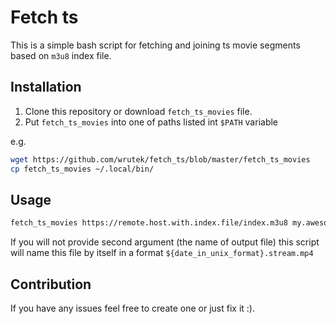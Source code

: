 # Fetch ts #

This is a simple bash script for fetching and joining ts movie segments based on `m3u8` index file.

## Installation ##

1. Clone this repository or download `fetch_ts_movies` file.
2. Put `fetch_ts_movies` into one of paths listed int `$PATH` variable

e.g.
```bash
wget https://github.com/wrutek/fetch_ts/blob/master/fetch_ts_movies
cp fetch_ts_movies ~/.local/bin/
```

## Usage ##

```bash
fetch_ts_movies https://remote.host.with.index.file/index.m3u8 my.awesome.movie.mp4
```

If you will not provide second argument (the name of output file) this script will name this file by itself in a format `${date_in_unix_format}.stream.mp4`

## Contribution ##

If you have any issues feel free to create one or just fix it :).

